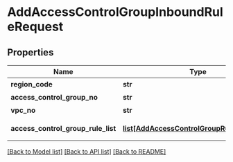 # AddAccessControlGroupInboundRuleRequest

## Properties
Name | Type | Description | Notes
------------ | ------------- | ------------- | -------------
**region_code** | **str** | REGION코드 | [optional] 
**access_control_group_no** | **str** | ACG번호 | 
**vpc_no** | **str** | VPC번호 | 
**access_control_group_rule_list** | [**list[AddAccessControlGroupRuleParameter]**](AddAccessControlGroupRuleParameter.md) | ACGRule리스트 | 

[[Back to Model list]](../README.md#documentation-for-models) [[Back to API list]](../README.md#documentation-for-api-endpoints) [[Back to README]](../README.md)


